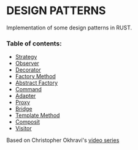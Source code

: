 DESIGN PATTERNS
===============

Implementation of some design patterns in RUST.

### Table of contents:

- [Strategy](strategy/)
- [Observer](observer/)  
- [Decorator](decorator/)  
- [Factory Method](factory_method/)  
- [Abstract Factory](abstract_factory/)  
- [Command](command/src)  
- [Adapter](adapter/src)  
- [Proxy](proxy/src)  
- [Bridge](bridge/src)  
- [Template Method](template_method/src)  
- [Composit](composit/src)  
- [Visitor](visitor/src)  

Based on Christopher Okhravi's [video series](https://www.youtube.com/watch?v=v9ejT8FO-7I&list=PLrhzvIcii6GNjpARdnO4ueTUAVR9eMBpc)
